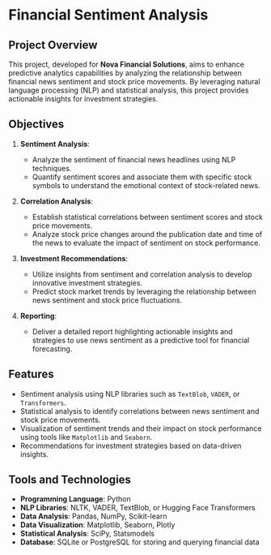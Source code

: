 # Financial Sentiment Analysis

## Project Overview
This project, developed for **Nova Financial Solutions**, aims to enhance predictive analytics capabilities by analyzing the relationship between financial news sentiment and stock price movements. By leveraging natural language processing (NLP) and statistical analysis, this project provides actionable insights for investment strategies.

## Objectives
1. **Sentiment Analysis**:
   - Analyze the sentiment of financial news headlines using NLP techniques.
   - Quantify sentiment scores and associate them with specific stock symbols to understand the emotional context of stock-related news.

2. **Correlation Analysis**:
   - Establish statistical correlations between sentiment scores and stock price movements.
   - Analyze stock price changes around the publication date and time of the news to evaluate the impact of sentiment on stock performance.

3. **Investment Recommendations**:
   - Utilize insights from sentiment and correlation analysis to develop innovative investment strategies.
   - Predict stock market trends by leveraging the relationship between news sentiment and stock price fluctuations.

4. **Reporting**:
   - Deliver a detailed report highlighting actionable insights and strategies to use news sentiment as a predictive tool for financial forecasting.

## Features
- Sentiment analysis using NLP libraries such as `TextBlob`, `VADER`, or `Transformers`.
- Statistical analysis to identify correlations between news sentiment and stock price movements.
- Visualization of sentiment trends and their impact on stock performance using tools like `Matplotlib` and `Seaborn`.
- Recommendations for investment strategies based on data-driven insights.

## Tools and Technologies
- **Programming Language**: Python
- **NLP Libraries**: NLTK, VADER, TextBlob, or Hugging Face Transformers
- **Data Analysis**: Pandas, NumPy, Scikit-learn
- **Data Visualization**: Matplotlib, Seaborn, Plotly
- **Statistical Analysis**: SciPy, Statsmodels
- **Database**: SQLite or PostgreSQL for storing and querying financial data
